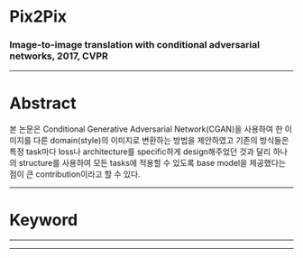 # Pix2Pix

### Image-to-image translation with conditional adversarial networks, 2017, CVPR

----
# Abstract

본 논문은 Conditional Generative Adversarial Network(CGAN)을 사용하여 한 이미지를 다른 domain(style)의 이미지로 변환하는 방법을 제안하였고 기존의 방식들은 특정 task마다 loss나 architecture를 specific하게 design해주었던 것과 달리 하나의 structure를 사용하여 모든 tasks에 적용할 수 있도록 base model을 제공했다는 점이 큰 contribution이라고 할 수 있다. 


----

# Keyword


----


---
